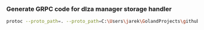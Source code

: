 
### Generate GRPC code for dlza manager storage handler
```bash
protoc --proto_path=. --proto_path=C:\Users\jarek\GolandProjects\github\dlza-manager\dlzamanagerproto --proto_path=C:\Users\jarek\GolandProjects\github\genericproto\pkg\generic\proto --go_out=. --go_opt=paths=source_relative --go-grpc_out=. --go-grpc_opt=paths=source_relative *.proto
```   